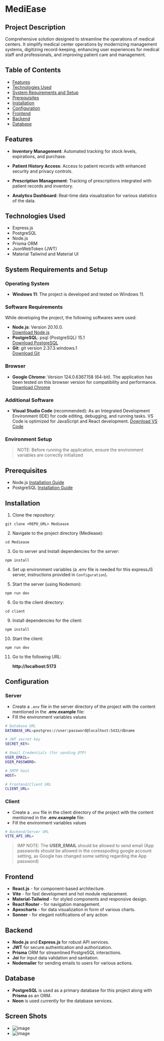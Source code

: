 # MediEase

## Project Description

Comprehensive solution designed to streamline the operations of medical centers. It simplify medical center operations by modernizing management systems, digitizing record-keeping, enhancing user experiences for medical staff and professionals, and improving patient care and management.

## Table of Contents

- [Features](#features)
- [Technologies Used](#technologies-used)
- [System Requirements and Setup](#system-requirements-and-setup)
- [Prerequisites](#prerequisites)
- [Installation](#installation)
- [Configuration](#configuration)
- [Frontend](#frontend)
- [Backend](#backend)
- [Database](#database)

## Features

- **Inventory Management**: Automated tracking for stock levels, expirations, and purchase.
  
- **Patient History Access**: Access to patient records with enhanced security and privacy controls.

- **Prescription Management**: Tracking of prescriptions integrated with patient records and inventory.

- **Analytics Dashboard**: Real-time data visualization for various statistics of the data.

## Technologies Used

- Express.js
- PostgreSQL
- Node.js
- Prisma ORM
- JsonWebToken (JWT)
- Material Tailwind and Material UI

## System Requirements and Setup

### Operating System

- **Windows 11**: The project is developed and tested on Windows 11.

### Software Requirements

While developing the project, the following softwares were used:

- **Node.js**: Version 20.10.0.   
[Download Node.js](https://nodejs.org/)
- **PostgreSQL**: psql (PostgreSQL) 15.1   
[Download PostgreSQL](https://www.postgresql.org/download/)
- **Git**: git version 2.37.3.windows.1  
[Download Git](https://git-scm.com/downloads)

### Browser

- **Google Chrome**: Version 124.0.6367.158 (64-bit). The application has been tested on this browser version for compatibility and performance. [Download Chrome](https://www.google.com/chrome/)

### Additional Software

- **Visual Studio Code** (recommended): As an Integrated Development Environment (IDE) for code editing, debugging, and running tasks. VS Code is optimized for JavaScript and React development. [Download VS Code](https://code.visualstudio.com/)

### Environment Setup

> NOTE: Before running the application, ensure the environment variables are correctly initialized


## Prerequisites

- Node.js [Installation Guide](https://nodejs.org/)
- PostgreSQL [Installation Guide](https://www.postgresql.org/download/)

## Installation

1. Clone the repository:

```
git clone <REPO_URL> Mediease
```

2. Navigate to the project directory (Mediease):

```
cd Mediease
```

3. Go to server and Install dependencies for the _server_:

```
npm install
```

4. Set up environment variables (a .env file is needed for this expressJS server, instructions provided in `Configuration`).

5. Start the server (using Nodemon):

```
npm run dev
```

6. Go to the client directory:

```
cd client
```

9. Install dependencies for the client:

```
npm install
```

10. Start the client:

```
npm run dev
```

11. Go to the following URL:

    **http://localhost:5173**

## Configuration

### Server
- Create a `.env` file in the server directory of the project with the content mentioned in the **.env.example** file:
- Fill the environment variables values

```bash
# Database URL
DATABASE_URL=postgres://user:password@localhost:5432/dbname

# JWT secret key
SECRET_KEY=

# Email Credentials (for sending OTP)
USER_EMAIL=
USER_PASSWORD=

# SMTP host 
HOST=

# Frontend/Client URL
CLIENT_URL=
```

### Client
- Create a `.env` file in the client directory of the project with the content mentioned in the **.env.example** file:
- Fill the environment variables values

```bash
# Backend/Server URL
VITE_API_URL=
```

> IMP NOTE: The **USER_EMAIL** should be allowed to send email (App passwords should be allowed in the coresspoding google account setting, as Google has changed some setting regarding the App password)

## Frontend

- **React.js** - for component-based architecture.
- **Vite** - for fast development and hot module replacement.
- **Material-Tailwind** - for styled components and responsive design.
- **React Router** - for navigation management.
- **Apexcharts** - for data visualization in form of various charts. 
- **Sonner** - for elegant notifications of any action 

## Backend

- **Node.js** and **Express.js** for robust API services.
- **JWT** for secure authentication and authorization.
- **Prisma** ORM for streamlined PostgreSQL interactions.
- **Joi** for input data validation and sanitation.
- **Nodemailer** for sending emails to users for various actions.

## Database

- **PostgreSQL** is used as a primary database for this project along with **Prisma** as an ORM.  
- **Neon** is used currently for the database services.

## Screen Shots

- ![image](https://github.com/keshav-04/DEP24-P06-MediEase/assets/112396029/f12bf91f-ade7-490c-9696-d02e3b0b2006)
- ![image](https://github.com/keshav-04/DEP24-P06-MediEase/assets/112396029/7da3256e-2b4b-49c1-8fd5-8217ea952dbf)

